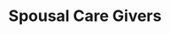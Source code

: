 ---
title: Spousal Care Givers
tag: "edition #7"
image: /images/lionels-world/Poster-7.jpg
description: Caring for an elderly, ailing spouse is an unimaginably difficult task, especially when the caregivers are elderly themselves.
content:
  - Caring for an elderly, ailing spouse is an unimaginably difficult task, especially when the caregivers are elderly themselves. Many studies have found to have established that wives fare worse, physically and emotionally, than husbands.

  - Women tend to marry men older than themselves, and men generally have more health problems and shorter lives. So it’s typically the woman taking care of the man.

  - In our social gerontology practice past 18 years, we have been able to follow hundreds of spousal pairs in which one cared for the other until he or she died, we have a fuller picture — and it’s not happy news for women.

  - Currently millions of people across the country provide free caregiving services for a chronically ill, disabled or aged spouse, family member or friend during any given year.

  - There is a much higher likelihood of receiving care from a spouse than from an adult child because in majority of instances, children live separately. In reality, approximately one quarter or above (27percent, from our study of 800 sample) of caregivers who are currently caring for a spouse are themselves over the age of 65.

  - Spouses are often not the best direct caregivers and this the point I want to highlight. The main advice I have for people who run into this problem is to roll with it. And seek outside help.
---